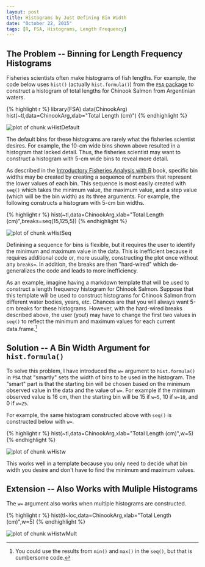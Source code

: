 ```yaml
---
layout: post
title: Histograms by Just Defining Bin Width
date: "October 22, 2015"
tags: [R, FSA, Histograms, Length Frequency]
---
```





## The Problem -- Binning for Length Frequency Histograms

Fisheries scientists often make histograms of fish lengths.  For example, the code below uses `hist()` (actually `hist.formula()`) from the [`FSA` package](https://github.com/droglenc/FSA/blob/master/README.md) to construct a histogram of total lengths for Chinook Salmon from Argentinian waters.


{% highlight r %}
library(FSA)
data(ChinookArg)
hist(~tl,data=ChinookArg,xlab="Total Length (cm)")
{% endhighlight %}

![plot of chunk wHistDefault](http://derekogle.com/fishR/figures/wHistDefault-1.png)

The default bins for these histograms are rarely what the fisheries scientist desires.  For example, the 10-cm wide bins shown above resulted in a histogram that lacked detail.  Thus, the fisheries scientist may want to construct a histogram with 5-cm wide bins to reveal more detail.

As described in the [Introductory Fisheries Analysis with R](http://derekogle.com/IFAR/) book, specific bin widths may be created by creating a sequence of numbers that represent the lower values of each bin.  This sequence is most easily created with `seq()` which takes the minimum value, the maximum value, and a step value (which will be the bin width) as its three arguments.  For example, the following constructs a histogram with 5-cm bin widths.


{% highlight r %}
hist(~tl,data=ChinookArg,xlab="Total Length (cm)",breaks=seq(15,125,5))
{% endhighlight %}

![plot of chunk wHistSeq](http://derekogle.com/fishR/figures/wHistSeq-1.png)

Definining a sequence for bins is flexible, but it requires the user to identify the minimum and maximum value in the data.  This is inefficient because it requires additional code or, more usually, constructing the plot once without any `breaks=`.  In addition, the breaks are then "hard-wired" which de-generalizes the code and leads to more inefficiency.

As an example, imagine having a markdown template that will be used to construct a length frequency histogram for Chinook Salmon.  Suppose that this template will be used to construct histograms for Chinook Salmon from different water bodies, years, etc.   Chances are that you will always want 5-cm breaks for these histograms.  However, with the hard-wired breaks described above, the user (you!) may have to change the first two values in `seq()` to reflect the minimum and maximum values for each current data.frame.[^1]

[^1]: You could use the results from `min()` and `max()` in the `seq()`, but that is cumbersome code.

## Solution -- A Bin Width Argument for `hist.formula()`

To solve this problem, I have introduced the `w=` argument to `hist.formula()` in `FSA` that "smartly" sets the width of bins to be used in the histogram.  The "smart" part is that the starting bin will be chosen based on the minimum observed value in the data and the value of `w=`.  For example if the minimum observed value is 16 cm, then the starting bin will be 15 if `w=5`, 10 if `w=10`, and 0 if `w=25`.

For example, the same histogram constructed above with `seq()` is constructed below with `w=`.


{% highlight r %}
hist(~tl,data=ChinookArg,xlab="Total Length (cm)",w=5)
{% endhighlight %}

![plot of chunk wHistw](http://derekogle.com/fishR/figures/wHistw-1.png)

This works well in a template because you only need to decide what bin width you desire and don't have to find the minimum and maximum values.

## Extension -- Also Works with Muliple Histograms

The `w=` argument also works when multiple histograms are constructed.


{% highlight r %}
hist(tl~loc,data=ChinookArg,xlab="Total Length (cm)",w=5)
{% endhighlight %}

![plot of chunk wHistwMult](http://derekogle.com/fishR/figures/wHistwMult-1.png)

